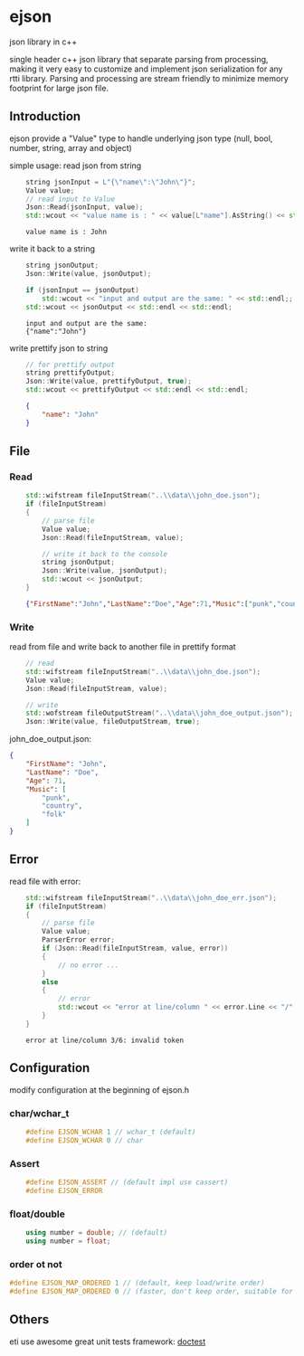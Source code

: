 # ejson
json library in c++

single header c++ json library that separate parsing from processing, making it very easy to customize and implement json serialization for any rtti library. Parsing and processing are stream friendly to minimize memory footprint for large json file.

## Introduction

ejson provide a "Value" type to handle underlying json type (null, bool, number, string, array and object)

simple usage:
read json from string
```cpp
    string jsonInput = L"{\"name\":\"John\"}";
    Value value;
    // read input to Value
    Json::Read(jsonInput, value);
    std::wcout << "value name is : " << value[L"name"].AsString() << std::endl;
```
```
    value name is : John
```
write it back to a string
```cpp
    string jsonOutput;
    Json::Write(value, jsonOutput);

    if (jsonInput == jsonOutput)
        std::wcout << "input and output are the same: " << std::endl;;
    std::wcout << jsonOutput << std::endl << std::endl;
```
```
    input and output are the same:
    {"name":"John"}
```
write prettify json to string
```cpp
    // for prettify output
    string prettifyOutput;
    Json::Write(value, prettifyOutput, true);
    std::wcout << prettifyOutput << std::endl << std::endl;

```
```json
    {
        "name": "John"
    }
```

## File
### Read
```cpp
    std::wifstream fileInputStream("..\\data\\john_doe.json");
    if (fileInputStream)
    {
        // parse file
        Value value;
        Json::Read(fileInputStream, value);

        // write it back to the console
        string jsonOutput;
        Json::Write(value, jsonOutput);
        std::wcout << jsonOutput;
    }
```
```json
    {"FirstName":"John","LastName":"Doe","Age":71,"Music":["punk","country","folk"]}
```
### Write
read from file and write back to another file in prettify format
```cpp
    // read
    std::wifstream fileInputStream("..\\data\\john_doe.json");
    Value value;
    Json::Read(fileInputStream, value);

    // write
    std::wofstream fileOutputStream("..\\data\\john_doe_output.json");
    Json::Write(value, fileOutputStream, true);
```
john_doe_output.json:
```json
{
    "FirstName": "John",
    "LastName": "Doe",
    "Age": 71,
    "Music": [
        "punk",
        "country",
        "folk"
    ]
}
```
## Error
read file with error:
```cpp
    std::wifstream fileInputStream("..\\data\\john_doe_err.json");
    if (fileInputStream)
    {
        // parse file
        Value value;
        ParserError error;
        if (Json::Read(fileInputStream, value, error))
        {
            // no error ...
        }
        else
        {
            // error
            std::wcout << "error at line/column " << error.Line << "/" << error.Column << ": " << error.Error;
        }
    }
```
```
    error at line/column 3/6: invalid token
```

## Configuration

modify configuration at the beginning of ejson.h

### char/wchar_t
```cpp
    #define EJSON_WCHAR 1 // wchar_t (default)
    #define EJSON_WCHAR 0 // char
```
### Assert
```cpp
    #define EJSON_ASSERT // (default impl use cassert)
    #define EJSON_ERROR 
```
### float/double
```cpp
    using number = double; // (default)
    using number = float;
```
### order ot not
```cpp
#define EJSON_MAP_ORDERED 1 // (default, keep load/write order)
#define EJSON_MAP_ORDERED 0 // (faster, don't keep order, suitable for final build that only load)
```
## Others

eti use awesome great unit tests framework: [doctest](https://github.com/doctest/doctest)